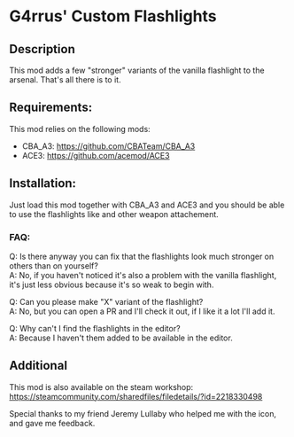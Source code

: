 # G4rrus' Custom Flashlights
## Description
This mod adds a few "stronger" variants of the vanilla flashlight to the arsenal. That's all there is to it.

## Requirements:
This mod relies on the following mods:
* CBA_A3: https://github.com/CBATeam/CBA_A3
* ACE3: https://github.com/acemod/ACE3

## Installation:
Just load this mod together with CBA_A3 and ACE3 and you should be able to use the flashlights like and other weapon attachement.

### FAQ:
Q: Is there anyway you can fix that the flashlights look much stronger on others than on yourself?\
A: No, if you haven't noticed it's also a problem with the vanilla flashlight, it's just less obvious because it's so weak to begin with.

Q: Can you please make "X" variant of the flashlight?\
A: No, but you can open a PR and I'll check it out, if I like it a lot I'll add it.

Q: Why can't I find the flashlights in the editor?\
A: Because I haven't them added to be available in the editor.

## Additional
This mod is also available on the steam workshop:\
https://steamcommunity.com/sharedfiles/filedetails/?id=2218330498

Special thanks to my friend Jeremy Lullaby who helped me with the icon, and gave me feedback.
